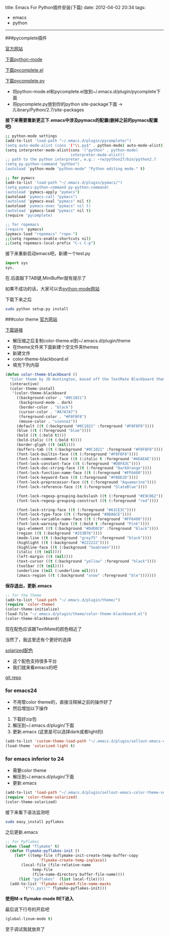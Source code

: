 title: Emacs For Python插件安装(下篇)
date: 2012-04-02 20:34
tags:
- emacs
- python
---
<!-- more -->
###pycomplete插件

[官方网站](http://www.rwdev.eu/articles/emacspyeng)

[下载python-mode](http://www.rwdev.eu/python/pycomplete/python-mode.el)

[下载pycomplete.el](http://www.rwdev.eu/python/pycomplete/pycomplete.el)

[下载pycomplete.py](http://www.rwdev.eu/python/pycomplete/pycomplete.py)

- 将python-mode.el和pycomplete.el放到~/.emacs.d/plugin/pycomplete下面
- 将pycomplete.py放到你的python site-package下面 -> /Library/Python/2.7/site-packages

**接下来需要重新更正下.emacs中涉及pymacs的配置(删掉之前的pymacs配置吧)**
``` sh
;; python-mode settings
(add-to-list 'load-path "~/.emacs.d/plugin/pycomplete/")
(setq auto-mode-alist (cons '("\\.py$" . python-mode) auto-mode-alist))
(setq interpreter-mode-alist(cons '("python" . python-mode)
                             interpreter-mode-alist))
;; path to the python interpreter, e.g.: ~rw/python27/bin/python2.7
(setq py-python-command "python")
(autoload 'python-mode "python-mode" "Python editing mode." t)

;; for pymacs
(add-to-list 'load-path "~/.emacs.d/plugin/pymacs/")
(setq pymacs-python-command py-python-command)
(autoload 'pymacs-apply "pymacs")
(autoload 'pymacs-call "pymacs")
(autoload 'pymacs-eval "pymacs" nil t)
(autoload 'pymacs-exec "pymacs" nil t)
(autoload 'pymacs-load "pymacs" nil t)
(require 'pycomplete)

;; for ropemacs
(require 'pymacs)
(pymacs-load "ropemacs" "rope-")
;;(setq ropemacs-enable-shortcuts nil)
;;(setq ropemacs-local-prefix "C-c C-p")
```
接下来重新启动emacs吧，新建一个test.py
``` py test.py
import sys
sys.
```
在.后面敲下TAB键,MiniBuffer就有提示了

如果不成功的话，大家可以去[python-mode网站](https://launchpad.net/python-mode)

下载下来之后
``` sh
sudo python setup.py install
```

###color theme
[官方网站](http://www.nongnu.org/color-theme/)

[下载链接](http://download.savannah.gnu.org/releases/color-theme/)

- 解压缩之后复制color-theme.el到~/.emacs.d/plugin/theme
- 在theme文件夹下面新建个空文件夹themes
- 新建文件
- color-theme-blackboard.el
- 填充下列内容
``` cl
(defun color-theme-blackboard ()
  "Color theme by JD Huntington, based off the TextMate Blackboard theme, created 2008-11-27"
  (interactive)
  (color-theme-install
   '(color-theme-blackboard
     ((background-color . "#0C1021")
      (background-mode . dark)
      (border-color . "black")
      (cursor-color . "#A7A7A7")
      (foreground-color . "#F8F8F8")
      (mouse-color . "sienna1"))
     (default ((t (:background "#0C1021" :foreground "#F8F8F8"))))
     (blue ((t (:foreground "blue"))))
     (bold ((t (:bold t))))
     (bold-italic ((t (:bold t))))
     (border-glyph ((t (nil))))
     (buffers-tab ((t (:background "#0C1021" :foreground "#F8F8F8"))))
     (font-lock-builtin-face ((t (:foreground "#F8F8F8"))))
     (font-lock-comment-face ((t (:italic t :foreground "#AEAEAE"))))
     (font-lock-constant-face ((t (:foreground "#D8FA3C"))))
     (font-lock-doc-string-face ((t (:foreground "DarkOrange"))))
     (font-lock-function-name-face ((t (:foreground "#FF6400"))))
     (font-lock-keyword-face ((t (:foreground "#FBDE2D"))))
     (font-lock-preprocessor-face ((t (:foreground "Aquamarine"))))
     (font-lock-reference-face ((t (:foreground "SlateBlue"))))

     (font-lock-regexp-grouping-backslash ((t (:foreground "#E9C062"))))
     (font-lock-regexp-grouping-construct ((t (:foreground "red"))))

     (font-lock-string-face ((t (:foreground "#61CE3C"))))
     (font-lock-type-face ((t (:foreground "#8DA6CE"))))
     (font-lock-variable-name-face ((t (:foreground "#FF6400"))))
     (font-lock-warning-face ((t (:bold t :foreground "Pink"))))
     (gui-element ((t (:background "#D4D0C8" :foreground "black"))))
     (region ((t (:background "#253B76"))))
     (mode-line ((t (:background "grey75" :foreground "black"))))
     (highlight ((t (:background "#222222"))))
     (highline-face ((t (:background "SeaGreen"))))
     (italic ((t (nil))))
     (left-margin ((t (nil))))
     (text-cursor ((t (:background "yellow" :foreground "black"))))
     (toolbar ((t (nil))))
     (underline ((nil (:underline nil))))
     (zmacs-region ((t (:background "snow" :foreground "ble")))))))
```
**保存退出，更新.emacs**
``` cl
;; for the theme
(add-to-list 'load-path "~/.emacs.d/plugin/theme/")
(require 'color-theme)
(color-theme-initialize)
(load-file "~/.emacs.d/plugin/theme/color-theme-blackboard.el")
(color-theme-blackboard)
```
现在配色应该跟TextMate的颜色相近了

当然了，我这里还有个更好的选择

[solarized配色](http://ethanschoonover.com/solarized)

- 这个配色支持很多平台
- 我们就来看emacs的吧

[git repo](https://github.com/sellout/emacs-color-theme-solarized)

### for emacs24
- 不用管color theme的，直接注释掉之前的操作好了
- 然后增加以下操作

1. 下载好zip包
2. 解压到~/.emacs.d/plugin/下面
3. 更新.emacs (这里是可以选择dark或者light的)
``` cl
(add-to-list 'custom-theme-load-path "~/.emacs.d/plugin/sellout-emacs-color-theme-solarized")
(load-theme 'solarized-light t)
```
### for emacs  inferior to 24
- 需要color theme
- 解压到~/.emacs.d/plugin/下面
- 更新.emacs
``` cl
(add-to-list 'load-path "~/.emacs.d/plugin/sellout-emacs-color-theme-solarized")
(require 'color-theme-solarized)
(color-theme-solarized)
```
接下来看下语法监测吧
``` sh
sudo easy_install pyflakes
```
之后更新.emacs
``` cl
;; for PyFlakes
(when (load "flymake" t)
  (defun flymake-pyflakes-init ()
    (let* ((temp-file (flymake-init-create-temp-buffer-copy
               'flymake-create-temp-inplace))
       (local-file (file-relative-name
            temp-file
            (file-name-directory buffer-file-name))))
      (list "pyflakes"  (list local-file))))
  (add-to-list 'flymake-allowed-file-name-masks
        '("\\.py\\'" flymake-pyflakes-init)))
```
**使用M-x flymake-mode RET进入**

最后说下行号的开启吧
``` cl
(global-linum-mode t)
```
至于调试我就放弃了
